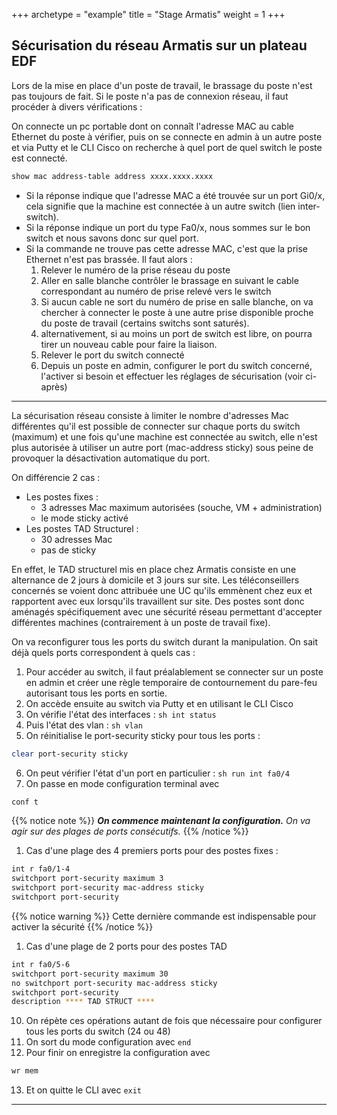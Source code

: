 +++
archetype = "example"
title = "Stage Armatis"
weight = 1
+++


## Sécurisation du réseau Armatis sur un plateau EDF

Lors de la mise en place d'un poste de travail, le brassage du poste n'est pas toujours de fait. Si le poste n'a pas de connexion réseau, il faut procéder à divers vérifications :

On connecte un pc portable dont on connaît l'adresse MAC au cable Ethernet du poste à vérifier, puis on se connecte en admin à un autre poste et via Putty et le CLI Cisco on recherche à quel port de quel switch le poste est connecté.

```bash
show mac address-table address xxxx.xxxx.xxxx
```

- Si la réponse indique que l'adresse MAC a été trouvée sur un port Gi0/x, cela signifie que la machine est connectée à un autre switch (lien inter-switch).
- Si la réponse indique un port du type Fa0/x, nous sommes sur le bon switch et nous savons donc sur quel port.
- Si la commande ne trouve pas cette adresse MAC, c'est que la prise Ethernet n'est pas brassée. Il faut alors :
    1. Relever le numéro de la prise réseau du poste
    2. Aller en salle blanche contrôler le brassage en suivant le cable correspondant au numéro de prise relevé vers le switch
    3. Si aucun cable ne sort du numéro de prise en salle blanche, on va chercher à connecter le poste à une autre prise disponible proche du poste de travail (certains switchs sont saturés).
    4. alternativement, si au moins un port de switch est libre, on pourra tirer un nouveau cable pour faire la liaison.
    5. Relever le port du switch connecté
    6. Depuis un poste en admin, configurer le port du switch concerné, l'activer si besoin et effectuer les réglages de sécurisation (voir ci-après)

---

La sécurisation réseau consiste à limiter le nombre d'adresses Mac différentes qu'il est possible de connecter sur chaque ports du switch (maximum) et une fois qu'une machine est connectée au switch, elle n'est plus autorisée à utiliser un autre port (mac-address sticky) sous peine de provoquer la désactivation automatique du port.

On différencie 2 cas :

* Les postes fixes :
    - 3 adresses Mac maximum autorisées (souche, VM + administration)
    - le mode sticky activé
* Les postes TAD Structurel :
    - 30 adresses Mac
    - pas de sticky

En effet, le TAD structurel mis en place chez Armatis consiste en une alternance de 2 jours à domicile et 3 jours sur site. Les téléconseillers concernés se voient donc attribuée une UC qu'ils emmènent chez eux et rapportent avec eux lorsqu'ils travaillent sur site. Des postes sont donc aménagés spécifiquement avec une sécurité réseau permettant d'accepter différentes machines (contrairement à un poste de travail fixe).

On va reconfigurer tous les ports du switch durant la manipulation. On sait déjà quels ports correspondent à quels cas :

1. Pour accéder au switch, il faut préalablement se connecter sur un poste en admin et créer une règle temporaire de contournement du pare-feu autorisant tous les ports en sortie.
2. On accède ensuite au switch via Putty et en utilisant le CLI Cisco
3. On vérifie l'état des interfaces : `sh int status`
4. Puis l'état des vlan : `sh vlan`
5. On réinitialise le port-security sticky pour tous les ports :

```bash
clear port-security sticky
```

6. On peut vérifier l'état d'un port en particulier : `sh run int fa0/4`
7. On passe en mode configuration terminal avec

```bash
conf t
```

{{% notice note %}}
***On commence maintenant la configuration.** On va agir sur des plages de ports consécutifs.*
{{% /notice %}}

1. Cas d'une plage des 4 premiers ports pour des postes fixes :

```bash
int r fa0/1-4
switchport port-security maximum 3
switchport port-security mac-address sticky
switchport port-security
```

{{% notice warning %}}
Cette dernière commande est indispensable pour activer la sécurité
{{% /notice %}}

1. Cas d'une plage de 2 ports pour des postes TAD

```bash
int r fa0/5-6
switchport port-security maximum 30
no switchport port-security mac-address sticky
switchport port-security
description **** TAD STRUCT ****
```

10. On répète ces opérations autant de fois que nécessaire pour configurer tous les ports du switch (24 ou 48)
11. On sort du mode configuration avec `end`
12. Pour finir on enregistre la configuration avec

```bash
wr mem
```

13. Et on quitte le CLI avec `exit`

---

